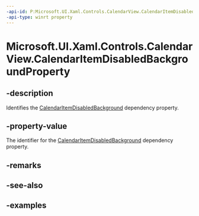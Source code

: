 ```yaml
---
-api-id: P:Microsoft.UI.Xaml.Controls.CalendarView.CalendarItemDisabledBackgroundProperty
-api-type: winrt property
---
```


# Microsoft.UI.Xaml.Controls.CalendarView.CalendarItemDisabledBackgroundProperty

<!--
public static Microsoft.UI.Xaml.DependencyProperty CalendarItemDisabledBackgroundProperty { get; }
-->


## -description

Identifies the [CalendarItemDisabledBackground](calendarview_calendaritemdisabledbackground.md) dependency property.

## -property-value

The identifier for the [CalendarItemDisabledBackground](calendarview_calendaritemdisabledbackground.md) dependency property.

## -remarks

## -see-also

## -examples



